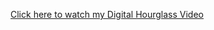 [Click here to watch my Digital Hourglass Video](https://www.youtube.com/watch?v=QVEmyGKXCGo&index=2&list=UUV3qJw_Y4bD2KFwsbpA3nnA)